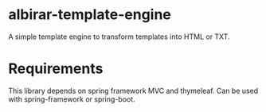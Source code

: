 # albirar-template-engine

A simple template engine to transform templates into HTML or TXT.

# Requirements

This library depends on spring framework MVC and thymeleaf.
Can be used with spring-framework or spring-boot.

